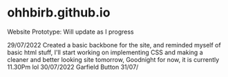 # ohhbirb.github.io
Website Prototype: Will update as I progress

29/07/2022
Created a basic backbone for the site, and reminded myself of basic html stuff, I'll start working on implementing CSS and making a cleaner and better looking site tomorrow, Goodnight for now, it is currently 11.30Pm lol
30/07/2022
Garfield Button
31/07/
